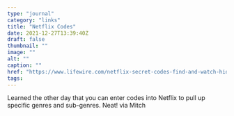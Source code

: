 ```yaml
---
type: "journal"
category: "links"
title: "Netflix Codes"
date: 2021-12-27T13:39:40Z
draft: false
thumbnail: ""
image: ""
alt: ""
caption: ""
href: "https://www.lifewire.com/netflix-secret-codes-find-and-watch-hidden-movies-4583157"
tags:
---
```


Learned the other day that you can enter codes into Netflix to pull up specific genres and sub-genres. Neat! via Mitch

